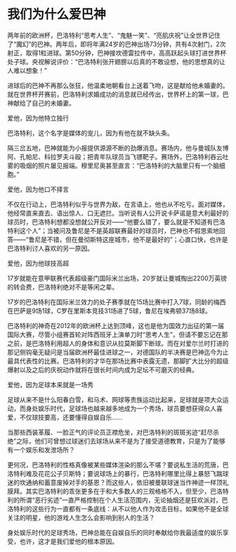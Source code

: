 # 我们为什么爱巴神

两年前的欧洲杯，巴洛特利“思考人生”、“鬼魅一笑”、“亮肌庆祝”让全世界记住了“魔幻”的巴神。两年后，即将年满24岁的巴神出场73分钟，共有4次射门，2次射正，取得1粒进球。第50分钟，巴神接坎德雷拉传中，高高跃起头球打进世界杯处子球。央视解说评价：“巴洛特利张开翅膀以后真的不敢设想，他的思想真的让人难以想象！” 

进球后的巴神不再那么张狂，他温柔地朝看台上送着飞吻，这是献给他未婚妻的。就在世界杯开赛前，巴洛特利求婚成功的消息就已经传出，世界杯上的第一球，巴神献给了自己的未婚妻。 

爱他，因为他特立独行 

巴洛特利，这个名字是媒体的宠儿，因为有他在就不缺头条。 

隔三岔五地，巴神就能为小报提供源源不断的劲爆消息。赛场内，他与曼城队友博阿、孔帕尼、科拉罗夫斗殴；把青年队球员当飞镖靶子。赛场外，巴洛特利吞云吐雾的吸烟的照片屡见报端。穆里尼奥甚至直言：“巴洛特利的大脑里只有一个脑细胞。” 

爱他，因为他口不择言 

不仅在行动上，巴洛特利似乎与世界为敌，在言语上，他也从不吃亏。面对媒体，他经常直来直去、语出惊人、口无遮拦。当听说有人公开说卡萨诺是意大利最好的球员时，巴洛特利想都没想就公开反对——“他要么错了，要么就是不知道有巴洛特利这个人”；当被问及鲁尼是不是英超联赛最好的球员时，巴神也不假思索地回答——“鲁尼是不错，但在曼彻斯特这座城市，他不是最好的”；心直口快，也许是巴洛特利讨人喜欢的另一原因。 

爱他，因为他球技高超 

17岁就能在意甲联赛代表超级豪门国际米兰出场，20岁就让曼城掏出2200万英镑的转会费，巴洛特利绝对不是等闲之辈。 

17岁的巴洛特利在国际米兰效力的处子赛季就在15场比赛中打入7球，同龄的梅西在巴萨是9场1球，C罗在里斯本竞技31场进了5球，鲁尼在埃弗顿37场8球。 

巴洛特利的神奇在2012年的欧洲杯上达到顶峰，这也是他为国效力出征的第一届国际大赛，尽管小组赛首轮对阵西班牙上演单刀时“思考人生”，但请不要忘记在那之前，是巴洛特利用超人的身体和意识从拉莫斯脚下断球。而在对爱尔兰时打进的那记侧钩毫无疑问是当届欧洲杯最佳进球之一，对德国队的半决赛是巴神迄今为止最具代表性的比赛。巴洛特利的才华在那场比赛中表露无遗，那脚扩大比分的超级爆射以及之后的庆祝动作就将在很长时间内成为足坛不可磨灭的经典。 

爱他，因为足球本来就是一场秀 

足球从来不是什么阳春白雪，和马术、网球等贵族运动比起来，足球就是项大众运动，而身处娱乐时代，足球场也越来越多地成为一个秀场，球员要想获得众人喜爱，不仅球技要高，还要懂得自娱自乐…… 

当那些西装革履、一脸正气的评论员正襟危坐，对巴洛特利的斑斑劣迹“赶尽杀绝”之际，他们可曾想过球迷们去球场从来不是为了接受道德教育，只是为了能够有一个娱乐和发泄场所？ 

更何况，巴洛特利的性格真像被某些媒体渲染的那么不堪？要说私生活的荒唐，巴洛特利难及花花公子贝斯特；要说球场上的暴行，巴洛特利哪里比得上暴怒飞踹球迷的坎通纳和蓄意废掉对手的基恩？而这些人，依旧被曼联球迷当作神迹一样顶礼膜拜。其实巴洛特利的乖张更多在于和大多数人的三观格格不入，但至少，巴洛特利的所谓“恶行劣迹”一直严格控制在个人生活范围内，无论抽烟还是狂欢派对，巴洛特利的这些行为一直都有一条底线：从不以他人作为攻击目标，如果他不是全球关注的明星，他的游戏人生怎么会影响到别人的生活？ 

身处娱乐时代的足球秀场，巴神总能在自娱自乐的同时奉献给你我最适度的娱乐享受，也许，这才是我们爱他的根本原因。
